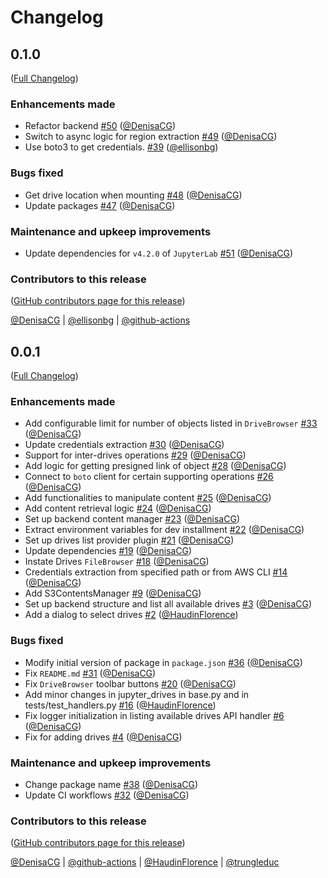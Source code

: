 # Changelog

<!-- <START NEW CHANGELOG ENTRY> -->

## 0.1.0

([Full Changelog](https://github.com/QuantStack/jupyter-drives/compare/v0.0.1...26e504aec6122d9f4b2ab854f48f1cd102062b59))

### Enhancements made

- Refactor backend [#50](https://github.com/QuantStack/jupyter-drives/pull/50) ([@DenisaCG](https://github.com/DenisaCG))
- Switch to async logic for region extraction [#49](https://github.com/QuantStack/jupyter-drives/pull/49) ([@DenisaCG](https://github.com/DenisaCG))
- Use boto3 to get credentials. [#39](https://github.com/QuantStack/jupyter-drives/pull/39) ([@ellisonbg](https://github.com/ellisonbg))

### Bugs fixed

- Get drive location when mounting [#48](https://github.com/QuantStack/jupyter-drives/pull/48) ([@DenisaCG](https://github.com/DenisaCG))
- Update packages [#47](https://github.com/QuantStack/jupyter-drives/pull/47) ([@DenisaCG](https://github.com/DenisaCG))

### Maintenance and upkeep improvements

- Update dependencies for `v4.2.0` of `JupyterLab` [#51](https://github.com/QuantStack/jupyter-drives/pull/51) ([@DenisaCG](https://github.com/DenisaCG))

### Contributors to this release

([GitHub contributors page for this release](https://github.com/QuantStack/jupyter-drives/graphs/contributors?from=2024-12-06&to=2024-12-13&type=c))

[@DenisaCG](https://github.com/search?q=repo%3AQuantStack%2Fjupyter-drives+involves%3ADenisaCG+updated%3A2024-12-06..2024-12-13&type=Issues) | [@ellisonbg](https://github.com/search?q=repo%3AQuantStack%2Fjupyter-drives+involves%3Aellisonbg+updated%3A2024-12-06..2024-12-13&type=Issues) | [@github-actions](https://github.com/search?q=repo%3AQuantStack%2Fjupyter-drives+involves%3Agithub-actions+updated%3A2024-12-06..2024-12-13&type=Issues)

<!-- <END NEW CHANGELOG ENTRY> -->

## 0.0.1

([Full Changelog](https://github.com/QuantStack/jupyter-drives/compare/be448fe336f6ba194b7723500045f35106d7ec0d...53539f11b278785939a35d83f4de9df826734a2c))

### Enhancements made

- Add configurable limit for number of objects listed in `DriveBrowser` [#33](https://github.com/QuantStack/jupyter-drives/pull/33) ([@DenisaCG](https://github.com/DenisaCG))
- Update credentials extraction [#30](https://github.com/QuantStack/jupyter-drives/pull/30) ([@DenisaCG](https://github.com/DenisaCG))
- Support for inter-drives operations [#29](https://github.com/QuantStack/jupyter-drives/pull/29) ([@DenisaCG](https://github.com/DenisaCG))
- Add logic for getting presigned link of object [#28](https://github.com/QuantStack/jupyter-drives/pull/28) ([@DenisaCG](https://github.com/DenisaCG))
- Connect to `boto` client for certain supporting operations [#26](https://github.com/QuantStack/jupyter-drives/pull/26) ([@DenisaCG](https://github.com/DenisaCG))
- Add functionalities to manipulate content [#25](https://github.com/QuantStack/jupyter-drives/pull/25) ([@DenisaCG](https://github.com/DenisaCG))
- Add content retrieval logic [#24](https://github.com/QuantStack/jupyter-drives/pull/24) ([@DenisaCG](https://github.com/DenisaCG))
- Set up backend content manager [#23](https://github.com/QuantStack/jupyter-drives/pull/23) ([@DenisaCG](https://github.com/DenisaCG))
- Extract environment variables for dev installment [#22](https://github.com/QuantStack/jupyter-drives/pull/22) ([@DenisaCG](https://github.com/DenisaCG))
- Set up drives list provider plugin [#21](https://github.com/QuantStack/jupyter-drives/pull/21) ([@DenisaCG](https://github.com/DenisaCG))
- Update dependencies [#19](https://github.com/QuantStack/jupyter-drives/pull/19) ([@DenisaCG](https://github.com/DenisaCG))
- Instate Drives `FileBrowser` [#18](https://github.com/QuantStack/jupyter-drives/pull/18) ([@DenisaCG](https://github.com/DenisaCG))
- Credentials extraction from specified path or from AWS CLI [#14](https://github.com/QuantStack/jupyter-drives/pull/14) ([@DenisaCG](https://github.com/DenisaCG))
- Add S3ContentsManager [#9](https://github.com/QuantStack/jupyter-drives/pull/9) ([@DenisaCG](https://github.com/DenisaCG))
- Set up backend structure and list all available drives [#3](https://github.com/QuantStack/jupyter-drives/pull/3) ([@DenisaCG](https://github.com/DenisaCG))
- Add a dialog to select drives [#2](https://github.com/QuantStack/jupyter-drives/pull/2) ([@HaudinFlorence](https://github.com/HaudinFlorence))

### Bugs fixed

- Modify initial version of package in `package.json` [#36](https://github.com/QuantStack/jupyter-drives/pull/36) ([@DenisaCG](https://github.com/DenisaCG))
- Fix `README.md` [#31](https://github.com/QuantStack/jupyter-drives/pull/31) ([@DenisaCG](https://github.com/DenisaCG))
- Fix `DriveBrowser` toolbar buttons [#20](https://github.com/QuantStack/jupyter-drives/pull/20) ([@DenisaCG](https://github.com/DenisaCG))
- Add minor changes in jupyter_drives in base.py and in tests/test_handlers.py [#16](https://github.com/QuantStack/jupyter-drives/pull/16) ([@HaudinFlorence](https://github.com/HaudinFlorence))
- Fix logger initialization in listing available drives API handler [#6](https://github.com/QuantStack/jupyter-drives/pull/6) ([@DenisaCG](https://github.com/DenisaCG))
- Fix for adding drives [#4](https://github.com/QuantStack/jupyter-drives/pull/4) ([@DenisaCG](https://github.com/DenisaCG))

### Maintenance and upkeep improvements

- Change package name [#38](https://github.com/QuantStack/jupyter-drives/pull/38) ([@DenisaCG](https://github.com/DenisaCG))
- Update CI workflows [#32](https://github.com/QuantStack/jupyter-drives/pull/32) ([@DenisaCG](https://github.com/DenisaCG))

### Contributors to this release

([GitHub contributors page for this release](https://github.com/QuantStack/jupyter-drives/graphs/contributors?from=2023-10-10&to=2024-12-06&type=c))

[@DenisaCG](https://github.com/search?q=repo%3AQuantStack%2Fjupyter-drives+involves%3ADenisaCG+updated%3A2023-10-10..2024-12-06&type=Issues) | [@github-actions](https://github.com/search?q=repo%3AQuantStack%2Fjupyter-drives+involves%3Agithub-actions+updated%3A2023-10-10..2024-12-06&type=Issues) | [@HaudinFlorence](https://github.com/search?q=repo%3AQuantStack%2Fjupyter-drives+involves%3AHaudinFlorence+updated%3A2023-10-10..2024-12-06&type=Issues) | [@trungleduc](https://github.com/search?q=repo%3AQuantStack%2Fjupyter-drives+involves%3Atrungleduc+updated%3A2023-10-10..2024-12-06&type=Issues)
